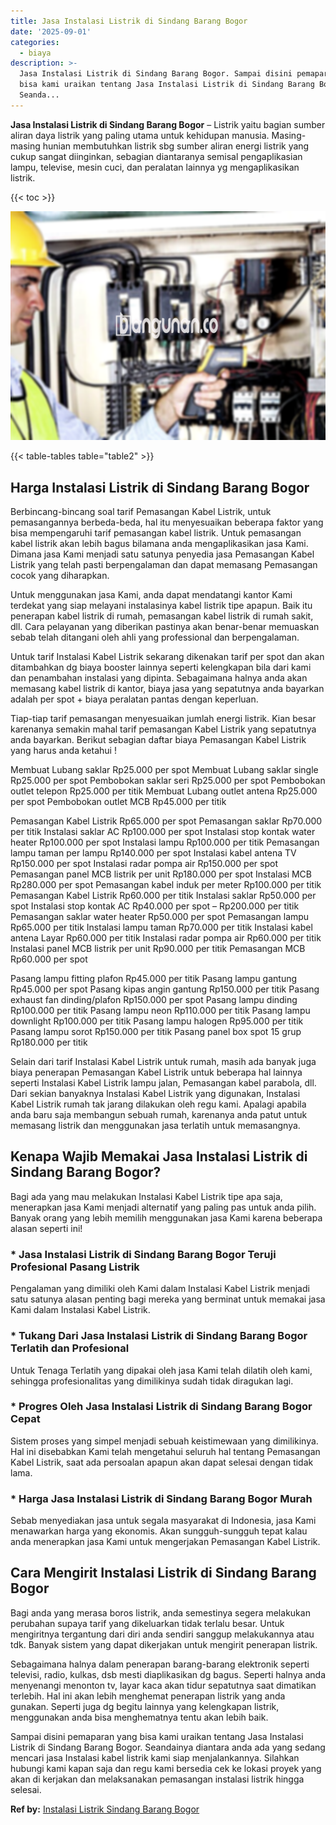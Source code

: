 ```yaml
---
title: Jasa Instalasi Listrik di Sindang Barang Bogor
date: '2025-09-01'
categories:
  - biaya
description: >-
  Jasa Instalasi Listrik di Sindang Barang Bogor. Sampai disini pemaparan yang
  bisa kami uraikan tentang Jasa Instalasi Listrik di Sindang Barang Bogor.
  Seanda...
---
```


**Jasa Instalasi Listrik di Sindang Barang Bogor** – Listrik yaitu bagian sumber aliran daya listrik yang paling utama untuk kehidupan manusia. Masing-masing hunian membutuhkan listrik sbg sumber aliran energi listrik yang cukup sangat diinginkan, sebagian diantaranya semisal pengaplikasian lampu, televise, mesin cuci, dan peralatan lainnya yg mengaplikasikan listrik.

{{< toc >}}

![Jasa Instalasi Listrik di Sindang Barang Bogor](/images/instalasi-listrik-murah15.png)

{{< table-tables table="table2" >}}

## Harga Instalasi Listrik di Sindang Barang Bogor

Berbincang-bincang soal tarif Pemasangan Kabel Listrik, untuk pemasangannya berbeda-beda, hal itu menyesuaikan beberapa faktor yang bisa mempengaruhi tarif pemasangan kabel listrik. Untuk pemasangan kabel listrik akan lebih bagus bilamana anda mengaplikasikan jasa Kami. Dimana jasa Kami menjadi satu satunya penyedia jasa Pemasangan Kabel Listrik yang telah pasti berpengalaman dan dapat memasang Pemasangan cocok yang diharapkan.

Untuk menggunakan jasa Kami, anda dapat mendatangi kantor Kami terdekat yang siap melayani instalasinya kabel listrik tipe apapun. Baik itu penerapan kabel listrik di rumah, pemasangan kabel listrik di rumah sakit, dll. Cara pelayanan yang diberikan pastinya akan benar-benar memuaskan sebab telah ditangani oleh ahli yang professional dan berpengalaman.

Untuk tarif Instalasi Kabel Listrik sekarang dikenakan tarif per spot dan akan ditambahkan dg biaya booster lainnya seperti kelengkapan bila dari kami dan penambahan instalasi yang dipinta. Sebagaimana halnya anda akan memasang kabel listrik di kantor, biaya jasa yang sepatutnya anda bayarkan adalah per spot + biaya peralatan pantas dengan keperluan.

Tiap-tiap tarif pemasangan menyesuaikan jumlah energi listrik. Kian besar karenanya semakin mahal tarif pemasangan Kabel Listrik yang sepatutnya anda bayarkan. Berikut sebagian daftar biaya Pemasangan Kabel Listrik yang harus anda ketahui !

Membuat Lubang saklar Rp25.000 per spot Membuat Lubang saklar single Rp25.000 per spot Pembobokan saklar seri Rp25.000 per spot Pembobokan outlet telepon Rp25.000 per titik Membuat Lubang outlet antena Rp25.000 per spot Pembobokan outlet MCB Rp45.000 per titik

Pemasangan Kabel Listrik Rp65.000 per spot Pemasangan saklar Rp70.000 per titik Instalasi saklar AC Rp100.000 per spot Instalasi stop kontak water heater Rp100.000 per spot Instalasi lampu Rp100.000 per titik Pemasangan lampu taman per lampu Rp140.000 per spot Instalasi kabel antena TV Rp150.000 per spot Instalasi radar pompa air Rp150.000 per spot Pemasangan panel MCB listrik per unit Rp180.000 per spot Instalasi MCB Rp280.000 per spot Pemasangan kabel induk per meter Rp100.000 per titik Pemasangan Kabel Listrik Rp60.000 per titik Instalasi saklar Rp50.000 per spot Instalasi stop kontak AC Rp40.000 per spot – Rp200.000 per titik Pemasangan saklar water heater Rp50.000 per spot Pemasangan lampu Rp65.000 per titik Instalasi lampu taman Rp70.000 per titik Instalasi kabel antena Layar Rp60.000 per titik Instalasi radar pompa air Rp60.000 per titik Instalasi panel MCB listrik per unit Rp90.000 per titik Pemasangan MCB Rp60.000 per spot

Pasang lampu fitting plafon Rp45.000 per titik Pasang lampu gantung Rp45.000 per spot Pasang kipas angin gantung Rp150.000 per titik Pasang exhaust fan dinding/plafon Rp150.000 per spot Pasang lampu dinding Rp100.000 per titik Pasang lampu neon Rp110.000 per titik Pasang lampu downlight Rp100.000 per titik Pasang lampu halogen Rp95.000 per titik Pasang lampu sorot Rp150.000 per titik Pasang panel box spot 15 grup Rp180.000 per titik

Selain dari tarif Instalasi Kabel Listrik untuk rumah, masih ada banyak juga biaya penerapan Pemasangan Kabel Listrik untuk beberapa hal lainnya seperti Instalasi Kabel Listrik lampu jalan, Pemasangan kabel parabola, dll. Dari sekian banyaknya Instalasi Kabel Listrik yang digunakan, Instalasi Kabel Listrik rumah tak jarang dilakukan oleh regu kami. Apalagi apabila anda baru saja membangun sebuah rumah, karenanya anda patut untuk memasang listrik dan menggunakan jasa terlatih untuk memasangnya.

## Kenapa Wajib Memakai Jasa Instalasi Listrik di Sindang Barang Bogor?

Bagi ada yang mau melakukan Instalasi Kabel Listrik tipe apa saja, menerapkan jasa Kami menjadi alternatif yang paling pas untuk anda pilih. Banyak orang yang lebih memilih menggunakan jasa Kami karena beberapa alasan seperti ini!

### \* Jasa Instalasi Listrik di Sindang Barang Bogor Teruji Profesional Pasang Listrik

Pengalaman yang dimiliki oleh Kami dalam Instalasi Kabel Listrik menjadi satu satunya alasan penting bagi mereka yang berminat untuk memakai jasa Kami dalam Instalasi Kabel Listrik.

### \* Tukang Dari Jasa Instalasi Listrik di Sindang Barang Bogor Terlatih dan Profesional

Untuk Tenaga Terlatih yang dipakai oleh jasa Kami telah dilatih oleh kami, sehingga profesionalitas yang dimilikinya sudah tidak diragukan lagi.

### \* Progres Oleh Jasa Instalasi Listrik di Sindang Barang Bogor Cepat

Sistem proses yang simpel menjadi sebuah keistimewaan yang dimilikinya. Hal ini disebabkan Kami telah mengetahui seluruh hal tentang Pemasangan Kabel Listrik, saat ada persoalan apapun akan dapat selesai dengan tidak lama.

### \* Harga Jasa Instalasi Listrik di Sindang Barang Bogor Murah

Sebab menyediakan jasa untuk segala masyarakat di Indonesia, jasa Kami menawarkan harga yang ekonomis. Akan sungguh-sungguh tepat kalau anda menerapkan jasa Kami untuk mengerjakan Pemasangan Kabel Listrik.

## Cara Mengirit Instalasi Listrik di Sindang Barang Bogor


Bagi anda yang merasa boros listrik, anda semestinya segera melakukan perubahan supaya tarif yang dikeluarkan tidak terlalu besar. Untuk mengiritnya tergantung dari diri anda sendiri sanggup melakukannya atau tdk. Banyak sistem yang dapat dikerjakan untuk mengirit penerapan listrik.

Sebagaimana halnya dalam penerapan barang-barang elektronik seperti televisi, radio, kulkas, dsb mesti diaplikasikan dg bagus. Seperti halnya anda menyenangi menonton tv, layar kaca akan tidur sepatutnya saat dimatikan terlebih. Hal ini akan lebih menghemat penerapan listrik yang anda gunakan. Seperti juga dg begitu lainnya yang kelengkapan listrik, menggunakan anda bisa menghematnya tentu akan lebih baik.

Sampai disini pemaparan yang bisa kami uraikan tentang Jasa Instalasi Listrik di Sindang Barang Bogor. Seandainya diantara anda ada yang sedang mencari jasa Instalasi kabel listrik kami siap menjalankannya. Silahkan hubungi kami kapan saja dan regu kami bersedia cek ke lokasi proyek yang akan di kerjakan dan melaksanakan pemasangan instalasi listrik hingga selesai.

**Ref by:** [Instalasi Listrik Sindang Barang Bogor](https://id.wikipedia.org/wiki/Instalasi)
